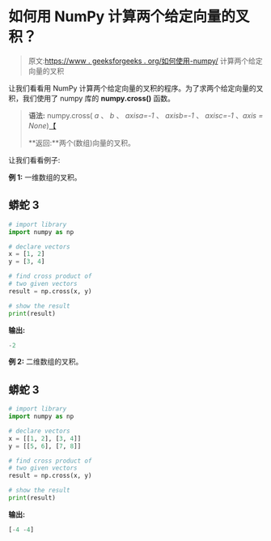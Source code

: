 # 如何用 NumPy 计算两个给定向量的叉积？

> 原文:[https://www . geeksforgeeks . org/如何使用-numpy/](https://www.geeksforgeeks.org/how-to-compute-the-cross-product-of-two-given-vectors-using-numpy/) 计算两个给定向量的叉积

让我们看看用 NumPy 计算两个给定向量的叉积的程序。为了求两个给定向量的叉积，我们使用了 numpy 库的 **numpy.cross()** 函数。

> **语法:** numpy.cross( *a* 、 *b* 、 *axisa=-1* 、 *axisb=-1* 、 *axisc=-1* 、*axis = None*)[【](https://github.com/numpy/numpy/blob/v1.19.0/numpy/core/numeric.py#L1452-L1647)
> 
> **返回:**两个(数组)向量的叉积。

让我们看看例子:

**例 1:** 一维数组的叉积。

## 蟒蛇 3

```py
# import library
import numpy as np

# declare vectors
x = [1, 2]
y = [3, 4]

# find cross product of
# two given vectors
result = np.cross(x, y)

# show the result
print(result)
```

**输出:**

```py
-2

```

**例 2:** 二维数组的叉积。

## 蟒蛇 3

```py
# import library
import numpy as np

# declare vectors
x = [[1, 2], [3, 4]]
y = [[5, 6], [7, 8]]

# find cross product of
# two given vectors
result = np.cross(x, y)

# show the result
print(result)
```

**输出:**

```py
[-4 -4]

```